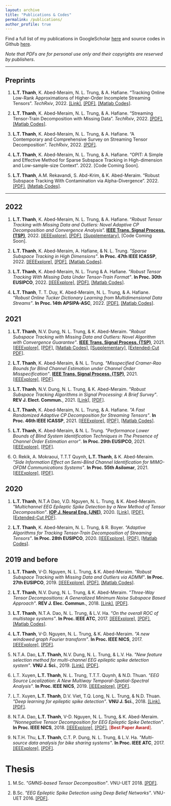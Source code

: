 ```yaml
---
layout: archive
title: "Publications & Codes"
permalink: /publications/
author_profile: true
---
```


Find a full list of my publications in GoogleScholar [here](https://scholar.google.com.vn/citations?user=_6GEXU4AAAAJ&hl=en) and source codes in Github [here](https://github.com/thanhtbt).

*Note that PDFs are for personal use only and their copyrights are reserved by publishers*.

---

Preprints
----


1. **L.T. Thanh**, K. Abed-Meraim, N. L. Trung, & A. Hafiane. “Tracking Online Low-Rank Approximations of Higher-Order Incomplete Streaming Tensors”. *TechRxiv*, 2022. [[Link]](https://www.techrxiv.org/articles/preprint/Tracking_Online_Low-Rank_Approximations_of_Higher-Order_Incomplete_Streaming_Tensors/19704034), [[PDF]](https://drive.google.com/file/d/12OQrkKvKZVU3-4-3fjtLKLQuplNcOhmZ/view?usp=sharing), [[Matlab Codes]](https://github.com/thanhtbt/Tensor_Tracking).

1. **L.T. Thanh**, K. Abed-Meraim, N. L. Trung, & A. Hafiane. “Streaming Tensor-Train Decomposition with Missing Data”. *TechRxiv*, 2022.  [[PDF]](https://www.techrxiv.org/articles/preprint/Streaming_Tensor-Train_Decomposition_with_Missing_Data/20141156), [[Matlab Codes]](https://github.com/thanhtbt/ATT-miss). 

1. **L.T. Thanh**, K. Abed-Meraim, N. L. Trung, & A. Hafiane. “A Contemporary and Comprehensive Survey on Streaming Tensor Decomposition”. *TechRxiv*, 2022. [[PDF]](https://www.techrxiv.org/articles/preprint/A_Contemporary_and_Comprehensive_Survey_on_Streaming_Tensor_Decomposition/20105966). 


1. **L.T. Thanh**, K. Abed-Meraim, N. L. Trung, & A. Hafiane. “OPIT: A Simple and Effective Method for Sparse Subspace Tracking in High-dimension and
Low-sample-size Context”. 2022. [Code Coming Soon].

1. **L.T. Thanh**, A.M. Rekavandi, S. Abd-Krim, & K. Abed-Meraim. “Robust Subspace Tracking With Contamination via Alpha-Divergence”. 2022. <a href="https://thanhtbt.github.io/files/2023_aFAPI.pdf">[PDF]</a>, [[Matlab Codes]](https://github.com/thanhtbt/aFAPI). 


---

2022
----

1. **L.T. Thanh**, K. Abed-Meraim, N. L. Trung, & A. Hafiane. “*Robust Tensor Tracking with Missing Data and Outliers: Novel Adaptive CP Decomposition and Convergence Analysis*”. <span style="text-decoration:underline"> **IEEE Trans. Signal Process. (TSP)**</span>, 2022. [[IEEExplore]](https://ieeexplore.ieee.org/document/9866940), <a href="https://thanhtbt.github.io/files/2022_TSP_RACP%20(Raw).pdf"> [PDF]</a>, <a href="https://thanhtbt.github.io/files/2022_TSP_RACP_Supplementary.pdf"> [Supplementary]</a>, [Code Coming Soon]. 

1. **L.T. Thanh**, K. Abed-Meraim, A. Hafiane, & N. L. Trung. *"Sparse Subspace Tracking in High Dimensions"*. **In Proc. 47th IEEE ICASSP**, 2022. [[IEEExplore]](https://ieeexplore.ieee.org/document/9746546), <a href="https://thanhtbt.github.io/files/2022_ICASSP%20-%20Sparse%20Subspace%20Tracking%20in%20High%20Dimensions.pdf"> [PDF]</a>, [[Matlab Codes]](https://github.com/thanhtbt/SST).


1. **L.T. Thanh**, K. Abed-Meraim, N. L. Trung & A. Hafiane. *"Robust Tensor Tracking With Missing Data Under Tensor-Train Format"*. **In Proc. 30th EUSIPCO**, 2022. [[IEEExplore]](https://ieeexplore.ieee.org/document/9909702),  <a href="https://thanhtbt.github.io/files/2022_EUSIPCO-Robust%20Tensor%20Tracking%20with%20Missing%20Data%20under%20Tensor-Train%20Format.pdf"> [PDF]</a>, [[Matlab Codes]](https://github.com/thanhtbt/ROBOT).

1. **L.T. Thanh**, T. T. Duy, K. Abed-Meraim, N. L. Trung, & A. Hafiane. *“Robust Online Tucker Dictionary Learning from Multidimensional Data Streams”*. **In Proc. 14th APSIPA-ASC**, 2022. <a href="https://thanhtbt.github.io/files/2022_APSIPA_Robust%20Online%20Tucker%20Dictionary%20Learning%20from%20Multidimensional%20Data%20Streams.pdf"> [PDF]</a>, [[Matlab Codes]](https://github.com/thanhtbt/ROTDL).


2021
----
1. **L.T. Thanh**, N.V. Dung, N. L. Trung, & K. Abed-Meraim. *"Robust Subspace Tracking with Missing Data and Outliers: Novel Algorithm with Convergence Guarantee"*. <span style="text-decoration:underline"> **IEEE Trans. Signal Process. (TSP)**</span>, 2021. [[IEEExplore]](https://ieeexplore.ieee.org/document/9381678), [[PDF]](https://drive.google.com/file/d/1LqwEKT_6HNw525yVILXikMSR95P8KwB1/view), [[Matlab Codes]](https://github.com/thanhtbt/RST), [[Supplementary]](https://drive.google.com/file/d/1YnJ8zdwy60vzPHIzhlY08fXYGvFU4k_T/view?usp=sharing), <a href="https://thanhtbt.github.io/files/2021_PETRELS_ADMM_Full_Report.pdf"> [Extended-Cut PDF]</a>. 

 
1. **L.T. Thanh**, K. Abed-Meraim, & N. L. Trung. *"Misspecified Cramer-Rao Bounds for Blind Channel Estimation under Channel Order Misspecification"*. <span style="text-decoration:underline"> **IEEE Trans. Signal Process. (TSP)**</span>, 2021.  [[IEEExplore]](https://ieeexplore.ieee.org/document/9537597), [[PDF]](https://drive.google.com/file/d/1QeIRxPiVJCJ3WoVv9EPGSIWPthoW1FBi/view).

 
1. **L.T. Thanh**, N.V. Dung, N. L. Trung, & K. Abed-Meraim. *"Robust Subspace Tracking Algorithms in Signal Processing: A Brief Survey"*. **REV J. Elect. Commun.**, 2021.  [[Link]](https://rev-jec.org/index.php/rev-jec/article/view/270), [[PDF]](https://drive.google.com/file/d/14XWoITbCiZmQjJBO6hmQvnH_iIuTYz-w/view).
 

1. **L.T. Thanh**, K. Abed-Meraim, N. L. Trung, & A. Hafiane. *"A Fast Randomized Adaptive CP Decomposition for Streaming Tensors"*. **In Proc. 46th IEEE ICASSP**, 2021. [[IEEExplore]](https://ieeexplore.ieee.org/document/9413554), [[PDF]](https://drive.google.com/file/d/1DAUTPryASpIoDxUZlRW_jzMSFeOS5EPm/view), [[Matlab Codes]](https://github.com/thanhtbt/ROLCP). 

1. **L.T. Thanh**, K. Abed-Meraim, & N. L. Trung. *"Performance Lower Bounds of Blind System Identification Techniques in The Presence of Channel Order Estimation error"*. **In Proc. 29th EUSIPCO**, 2021. [[IEEExplore]](https://ieeexplore.ieee.org/document/9615921), [[PDF]](https://drive.google.com/file/d/1H0w8OBMVRq2rsSNT-QjtcWSBTJ-H1UYd/view). 

1. O. Rekik, A. Mokraoui, T.T.T Quynh, **L.T. Thanh**, & K. Abed-Meraim. *"Side Information Effect on Semi-Blind Channel Identification for MIMO-OFDM Communications Systems"*. **In Proc. 55th Asilomar**, 2021.   [[IEEExplore]](https://ieeexplore.ieee.org/document/9723265), [[PDF]](https://drive.google.com/file/d/19GUQ3qFgFpcKL5QaKPrqEw3CCvIF55aw/view). 


2020
----

1. **L.T. Thanh**, N.T.A Dao, V.D. Nguyen, N. L. Trung, & K. Abed-Meraim. *"Multichannel EEG Epileptic Spike Detection by a New Method of Tensor Decomposition"*. <span style="text-decoration:underline"> **IOP J. Neural Eng. (JNE)**</span>, 2020.  [[Link]](https://iopscience.iop.org/article/10.1088/1741-2552/ab5247), [[PDF]](https://drive.google.com/file/d/152TeB1p8MqDRZaUGkoZS0gieajeQ4sQO/view?usp=sharing), [[Extended-Cut PDF]](https://drive.google.com/file/d/1tmyBUx9CKHekFk5XyDNHN25qSdWUEnEB/view).   


1. **L.T. Thanh**, K. Abed-Meraim, N. L. Trung, & R. Boyer. *"Adaptive Algorithms for Tracking Tensor-Train Decomposition of Streaming Tensors"*. **In Proc. 28th EUSIPCO**, 2020. [[IEEExplore]](https://ieeexplore.ieee.org/document/9287780), [[PDF]](https://drive.google.com/file/d/1A4lvKG7PMVyTBYyYsA2H9SZpr9hyfhUE/view), [[Matlab Codes]](https://github.com/thanhtbt/ATT). 



2019 and before
----
1. **L.T. Thanh**, V-D. Nguyen, N. L. Trung,  & K. Abed-Meraim. *"Robust Subspace Tracking with Missing Data and Outliers via ADMM"*.  **In Proc. 27th EUSIPCO**, 2019. [[IEEExplore]](https://ieeexplore.ieee.org/document/8903031), [[PDF]](https://drive.google.com/file/d/1fOfWjUdMgUuOI7yWpouid3BMb29QQzkr/view), [[Matlab Codes]](https://github.com/thanhtbt/RST). 

1. **L.T. Thanh**, N.V. Dung, N. L. Trung, & K. Abed-Meraim. *"Three-Way Tensor Decompositions: A Generalized Minimum Noise Subspace Based Approach"*. **REV J. Elec. Commun.**, 2018.  [[Link]](https://rev-jec.org/index.php/rev-jec/article/view/196), [[PDF]](https://drive.google.com/file/d/1ZGGLmtGhVj_OloLK9MRzyCOHaASNoGTD/view). 

1. **L.T. Thanh**, N.T.A. Dao, N. L. Trung, & L.V. Ha. *"On the overall ROC of multistage systems"*. **In Proc. IEEE ATC**, 2017.  [[IEEExplore]](https://ieeexplore.ieee.org/document/8167623), [[PDF]](https://drive.google.com/file/d/1bY5jYU1Fjj9uaN_iBiFk4ch56sOG2J0e/view), [[Matlab Codes]](https://github.com/thanhtbt/ROC).


1. **L.T. Thanh**, V-D. Nguyen, N. L. Trung, & K. Abed-Meraim. *"A new windowed graph Fourier transform"*. **In Proc. IEEE NICS**, 2017.  [[IEEExplore]](https://ieeexplore.ieee.org/document/8108055), [[PDF]](https://drive.google.com/file/d/16FiMg-Yek-ZKN2Jn4_7T_ZQu3nmkUA8g/view).


1. N.T.A. Dao, **L.T. Thanh**, N.V. Dung, N. L. Trung, & L.V. Ha. *"New feature selection method for multi-channel EEG epileptic spike detection system"*. **VNU J. Sci.**, 2019. [[Link]](https://jcsce.vnu.edu.vn/index.php/jcsce/article/view/230), [[PDF]](https://drive.google.com/file/d/1npc8-DjZYuTKAsAVMu15tq4UjoVgfstP/view).

1. L.T. Xuyen, **L.T. Thanh**, N. L. Trung, T.T.T. Quynh, & N.D. Thuan. *"EEG Source Localization: A New Multiway Temporal-Spatial-Spectral Analysis"*. **In Proc. IEEE NICS**, 2019. [[IEEExplore]](https://ieeexplore.ieee.org/document/9023865), [[PDF]](https://drive.google.com/file/d/1_gtc2ZZrhb5cLq3R3U_LxV-fI_qFir5U/view).


1. L.T. Xuyen, **L.T. Thanh**, D.V. Viet, T.Q. Long, N. L. Trung, & N.D. Thuan. *"Deep learning for epileptic spike detection"*. **VNU J. Sci.**, 2018. [[Link]](https://jcsce.vnu.edu.vn/index.php/jcsce/article/view/156), [[PDF]](https://drive.google.com/file/d/1WneJlybazBSw69EQQP29Ff31g1Yuueor/view).  

1. N.T.A. Dao, **L.T. Thanh**, V-D. Nguyen, N. L. Trung, & K. Abed-Meraim. *"Nonnegative Tensor Decomposition for EEG Epileptic Spike Detection"*. **In Proc. IEEE NICS**, 2018. [[IEEExplore]](https://ieeexplore.ieee.org/document/8606822), [[PDF]](https://drive.google.com/file/d/1dgFTYBNQaNYwyzs_o_9TDs1kt-6Eck_9/view), <span style="color:#B22222">[**Best Paper Award**]</span>.
 
1. N.T.H. Thu, **L.T. Thanh**, C.T. P. Dung, N. L. Trung, & L.V. Ha. *"Multi-source data analysis for bike sharing systems"*. **In Proc. IEEE ATC**, 2017.   [[IEEExplore]](https://ieeexplore.ieee.org/document/8167624), [[PDF]](https://drive.google.com/file/d/1NjVyvt8vBpnLQz2VIqXb2VJaxZ4CchCL/view).

Thesis
=====

1. M.Sc. *"GMNS-based Tensor Decomposition"*. VNU-UET 2018. [[PDF]](https://drive.google.com/file/d/1XVqd0ESbK4vAvaO8jELdOwkXNKBF0sux/view).

1. B.Sc. *"EEG Epileptic Spike Detection using Deep Belief Networks"*. VNU-UET 2016. [[PDF]](https://drive.google.com/file/d/1XUmCnS4TsY_weq0mm90Bz5YHb4-t6ath/view). 

